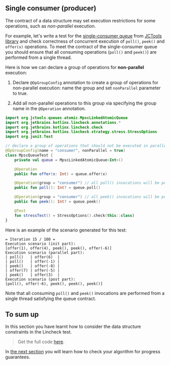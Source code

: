 ## Single consumer (producer)

The contract of a data structure may set execution restrictions for some operations, such as _non-parallel_ execution.

For example, let's write a test for the [single-consumer queue](https://github.com/JCTools/JCTools/blob/66e6cbc9b88e1440a597c803b7df9bd1d60219f6/jctools-core/src/main/java/org/jctools/queues/atomic/MpscLinkedAtomicQueue.java) from [JCTools library](https://github.com/JCTools/JCTools) 
and check correctness of concurrent execution of `poll()`, `peek()` and `offer(x)` operations.
To meet the contract of the single-consumer queue you should ensure that all consuming operations (`poll()` and `peek()`) are performed from a single thread.

Here is how we can declare a group of operations for **non-parallel** execution:

1. Declare `@OpGroupConfig` annotation to create a group of operations for non-parallel execution:
name the group and set `nonParallel` parameter to true.
   
2. Add all non-parallel operations to this group via specifying the group name in the `@Operation` 
annotation.

```kotlin
import org.jctools.queues.atomic.MpscLinkedAtomicQueue
import org.jetbrains.kotlinx.lincheck.annotations.*
import org.jetbrains.kotlinx.lincheck.check
import org.jetbrains.kotlinx.lincheck.strategy.stress.StressOptions
import org.junit.Test

// declare a group of operations that should not be executed in parallel
@OpGroupConfig(name = "consumer", nonParallel = true)
class MpscQueueTest {
    private val queue = MpscLinkedAtomicQueue<Int>()

    @Operation
    public fun offer(x: Int) = queue.offer(x)

    @Operation(group = "consumer") // all poll() invocations will be performed from the single thread
    public fun poll(): Int? = queue.poll()

    @Operation(group = "consumer") // all peek() invocations will be performed from the single thread
    public fun peek(): Int? = queue.peek()

    @Test
    fun stressTest() = StressOptions().check(this::class)
}
```

Here is an example of the scenario generated for this test:

```text
= Iteration 15 / 100 =
Execution scenario (init part):
[offer(1), offer(4), peek(), peek(), offer(-6)]
Execution scenario (parallel part):
| poll()   | offer(6)  |
| poll()   | offer(-1) |
| peek()   | offer(-8) |
| offer(7) | offer(-5) |
| peek()   | offer(3)  |
Execution scenario (post part):
[poll(), offer(-6), peek(), peek(), peek()]

```

Note that all consuming `poll()` and `peek()` invocations are performed from a single thread 
satisfying the queue contract.

## To sum up

In this section you have learnt how to consider the data structure constraints in the Lincheck test.

> Get the full code [here](../src/jvm/test/org/jetbrains/kotlinx/lincheck/test/guide/MpscQueueTest.kt).

In [the next section](progress-guarantees.md) you will learn how to check your algorithm for progress guarantees.